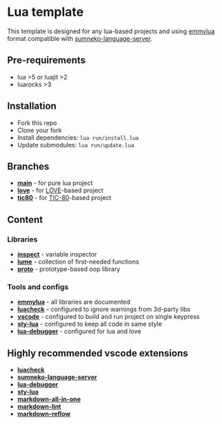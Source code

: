 # Lua template

This template is designed for any lua-based projects and using [emmylua][]
format compatible with [sumneko-language-server][].

## Pre-requirements

+ lua >5 or luajit >2
+ luarocks >3

## Installation

+ Fork this repo
+ Clone your fork
+ Install dependencies: `lua run/install.lua`
+ Update submodules: `lua run/update.lua`

## Branches

+ **[main][]** - for pure lua project
+ **[love][]** - for [LÖVE](https://www.love2d.org)-based project
+ **[tic80][]** - for [TIC-80](https://github.com/nesbox/TIC-80)-based project

[main]: https://github.com/lua-rocks/lua-template/tree/main
[love]: https://github.com/lua-rocks/lua-template/tree/love
[tic80]: https://github.com/lua-rocks/lua-template/tree/tic80

## Content

### Libraries

+ **[inspect][]** - variable inspector
+ **[lume][]** - collection of first-needed functions
+ **[proto][]** - prototype-based oop library

[inspect]: https://github.com/kikito/inspect.lua
[lume]: https://github.com/rxi/lume
[proto]: https://github.com/lua-rocks/proto

### Tools and configs

+ **[emmylua][]** - all libraries are documented
+ **[luacheck][]** - configured to ignore warnings from 3d-party libs
+ **[vscode][]** - configured to build and run project on single keypress
+ **[sty-lua][]** - configured to keep all code in same style
+ **[lua-debugger][]** - configured for lua and love

[luacheck]: https://github.com/mpeterv/luacheck
[vscode]: https://vscodium.com
[emmylua]: https://git.io/JST0j

## Highly recommended vscode extensions

+ **[luacheck](https://is.gd/wDyiFS)**
+ **[sumneko-language-server][]**
+ **[lua-debugger][]**
+ **[sty-lua][]**
+ **[markdown-all-in-one](https://is.gd/Vau37L)**
+ **[markdown-lint](https://is.gd/2s8Dfz)**
+ **[markdown-reflow](https://is.gd/64eNeg)**

[sumneko-language-server]: https://is.gd/JiUVQe
[sty-lua]: https://is.gd/CJhdNt
[lua-debugger]: https://is.gd/Eo8rSX
